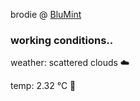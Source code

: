 brodie @ [BluMint](https://www.linkedin.com/company/blumint-io/)

<!--weather_start-->
### working conditions..

weather: scattered clouds ☁️

temp: 2.32 °C 🧥

<!--weather_end-->
